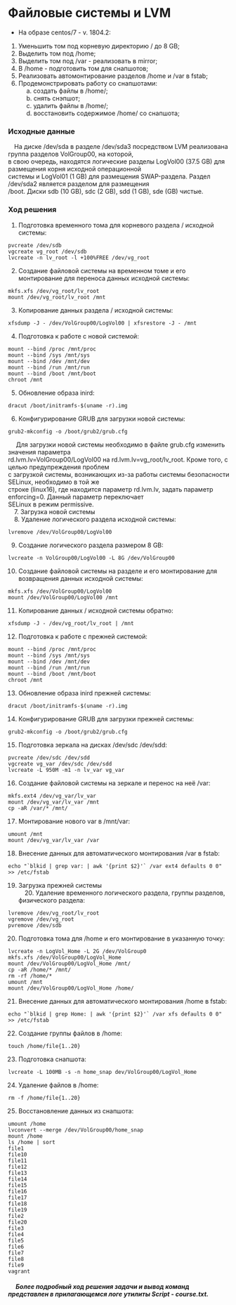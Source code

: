 # Файловые системы и LVM #
  - На образе centos/7 - v. 1804.2:<br/>
1. Уменьшить том под корневую директорию / до 8 GB;<br/>
2. Выделить том под /home;<br/>
3. Выделить том под /var - реализовать в mirror;<br/>
4. В /home - подготовить том для снапшотов;<br/>
5. Реализовать автомонтирование разделов /home и /var в fstab;<br/>
6. Продемонстрировать работу со снапшотами:<br/>
&ensp;&ensp; a. создать файлы в /home/;<br/>
&ensp;&ensp; b. снять снэпшот;<br/>
&ensp;&ensp; c. удалить файлы в /home/;<br/>
&ensp;&ensp; d. восстановить содержимое /home/ со снапшота;<br/>
### Исходные данные ###
&ensp;&ensp;На диске /dev/sda в разделе /dev/sda3 посредством LVM реализована группа разделов VolGroup00, на которой,<br/>
в свою очередь, находятся логические разделы LogVol00 (37.5 GB) для размещения корня исходной операционной<br/>
системы и LogVol01 (1 GB) для размещения SWAP-раздела. Раздел /dev/sda2 является разделом для размещения<br/> 
/boot. Диски sdb (10 GB), sdc (2 GB), sdd (1 GB), sde (GB) чистые. 
### Ход решения ###
1. Подготовка временного тома для корневого раздела / исходной системы:
```shell
pvcreate /dev/sdb
vgcreate vg_root /dev/sdb
lvcreate -n lv_root -l +100%FREE /dev/vg_root
```
2. Создание файловой системы на временном томе и его монтирование для переноса данных исходной системы:
```shell
mkfs.xfs /dev/vg_root/lv_root
mount /dev/vg_root/lv_root /mnt
```
3. Копирование данных раздела / исходной системы:
```shell
xfsdump -J - /dev/VolGroup00/LogVol00 | xfsrestore -J - /mnt
```
4. Подготовка к работе с новой системой:
```shell
mount --bind /proc /mnt/proc
mount --bind /sys /mnt/sys
mount --bind /dev /mnt/dev
mount --bind /run /mnt/run
mount --bind /boot /mnt/boot
chroot /mnt
```
5. Обновление образа inird:
```shell
dracut /boot/initramfs-$(uname -r).img
```
6. Конфигурирование GRUB для загрузки новой системы:
```shell
grub2-mkconfig -o /boot/grub2/grub.cfg
```
&ensp;&ensp; Для загрузки новой системы необходимо в файле grub.cfg изменить значения параметра<br/>
rd.lvm.lv=VolGroup00/LogVol00 на rd.lvm.lv=vg_root/lv_root. Кроме того, с целью предупреждения проблем <br/> 
с загрузкой системы, возникающих из-за работы системы безопасности SELinux, необходимо в той же<br/> 
строке (linux16), где находится параметр rd.lvm.lv, задать параметр enforcing=0. Данный параметр переключает<br/>
SELinux в режим permissive. <br/>
&ensp;&ensp;7. Загрузка новой системы <br/>
&ensp;&ensp;8. Удаление логического раздела исходной системы:
```shell
lvremove /dev/VolGroup00/LogVol00
```
9. Создание логического раздела размером 8 GB:
```shell
lvcreate -n VolGroup00/LogVol00 -L 8G /dev/VolGroup00
```
10. Создание файловой системы на разделе и его монтирование для возвращения данных исходной системы:
```shell
mkfs.xfs /dev/VolGroup00/LogVol00
mount /dev/VolGroup00/LogVol00 /mnt
```
11. Копирование данных / исходной системы обратно:
```shell
xfsdump -J - /dev/vg_root/lv_root | /mnt
```
12. Подготовка к работе с прежней системой:
```shell
mount --bind /proc /mnt/proc
mount --bind /sys /mnt/sys
mount --bind /dev /mnt/dev
mount --bind /run /mnt/run
mount --bind /boot /mnt/boot
chroot /mnt
```
13. Обновление образа inird прежней системы:
```shell
dracut /boot/initramfs-$(uname -r).img
```
14. Конфигурирование GRUB для загрузки прежней системы:
```shell
grub2-mkconfig -o /boot/grub2/grub.cfg
```
15. Подготовка зеркала на дисках /dev/sdc /dev/sdd:
```shell
pvcreate /dev/sdc /dev/sdd
vgcreate vg_var /dev/sdc /dev/sdd
lvcreate -L 950M -m1 -n lv_var vg_var
```
16. Создание файловой системы на зеркале и перенос на неё /var:
```shell
mkfs.ext4 /dev/vg_var/lv_var
mount /dev/vg_var/lv_var /mnt
cp -aR /var/* /mnt/
```
17. Монтирование нового var в /mnt/var:
```shell
umount /mnt
mount /dev/vg_var/lv_var /var
```
18. Внесение данных для автоматического монтирования /var в fstab:
```shell
echo "`blkid | grep var: | awk '{print $2}'` /var ext4 defaults 0 0" >> /etc/fstab
```
19. Загрузка прежней системы <br/>
&ensp;&ensp;20. Удаление временного логического раздела, группы разделов, физического раздела:
```shell
lvremove /dev/vg_root/lv_root
vgremove /dev/vg_root
pvremove /dev/sdb
```
20. Подготовка тома для /home и его монтирование в указанную точку:
```shell
lvcreate -n LogVol_Home -L 2G /dev/VolGroup0
mkfs.xfs /dev/VolGroup00/LogVol_Home
mount /dev/VolGroup00/LogVol_Home /mnt/
cp -aR /home/* /mnt/
rm -rf /home/*
umount /mnt
mount /dev/VolGroup00/LogVol_Home /home/
```
21. Внесение данных для автоматического монтирования /home в fstab:
```shell
echo "`blkid | grep Home: | awk '{print $2}'` /var xfs defaults 0 0" >> /etc/fstab
```
22. Создание группы файлов в /home:
```shell
touch /home/file{1..20}
```
23. Подготовка снапшота:
```shell
lvcreate -L 100MB -s -n home_snap dev/VolGroup00/LogVol_Home
```
24. Удаление файлов в /home:
```shell
rm -f /home/file{1..20}
```
25. Восстановление данных из снапшота:
```shell
umount /home
lvconvert --merge /dev/VolGroup00/home_snap
mount /home
ls /home | sort
file1
file10
file11
file12
file13
file14
file15
file16
file17
file18
file19
file2
file20
file3
file4
file5
file6
file7
file8
file9
vagrant
```
##### &ensp;&ensp; Более подробный ход решения задачи и вывод команд представлен в прилагающемся логе утилиты Script - course.txt. #####
